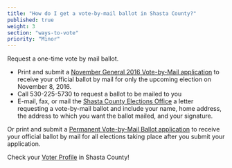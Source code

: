 ```yaml
---
title: "How do I get a vote-by-mail ballot in Shasta County?"
published: true
weight: 3
section: "ways-to-vote"
priority: "Minor"
---
```


Request a one-time vote by mail ballot.  

- Print and submit a [November General 2016 Vote-by-Mail application](https://www.elections.co.shasta.ca.us/wp-content/uploads/2013/09/11.16-VBM-this-election-app-fillable-for-Web-.pdf) to receive your official ballot by mail for only the upcoming election on November 8, 2016.  
- Call 530-225-5730 to request a ballot to be mailed to you  
- E-mail, fax, or mail the [Shasta County Elections Office](https://www.elections.co.shasta.ca.us/voting/voter-lookups/my-polling-site/#Search) a letter requesting a vote-by-mail ballot and include your name, home address, the address to which you want the ballot mailed, and your signature.  

Or print and submit a [Permanent Vote-by-Mail Ballot application](http://www.elections.co.shasta.ca.us/wp-content/uploads/2013/09/Fillable-PVBM-Application-Office-071411.pdf) to receive your official ballot by mail for all elections taking place after you submit your application.  

Check your [Voter Profile](http://www.elections.co.shasta.ca.us/voter-profile/) in Shasta County!  
